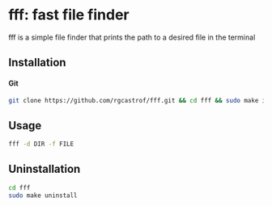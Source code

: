 # fff: fast file finder

fff is a simple file finder that prints the path to a desired file in the terminal

## Installation

#### Git

```sh
git clone https://github.com/rgcastrof/fff.git && cd fff && sudo make install
```

## Usage

```sh
fff -d DIR -f FILE
```


## Uninstallation

```sh
cd fff
sudo make uninstall
```
